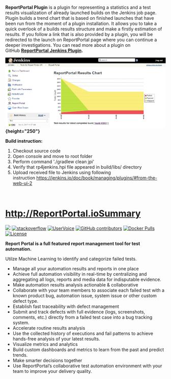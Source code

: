 **ReportPortal Plugin** is a plugin for representing a statistics and a
test results visualization of already launched builds on the Jenkins job
page. Plugin builds a trend chart that is based on finished launches
that have been run from the moment of a plugin installation. It allows
you to take a quick overlook of a builds results structure and make a
firstly estimation of results. If you follow a link that is also
provided by a plugin, you will be redirected to the launch on
ReportPortal page where you can continue a deeper investigations. You
can read more about a plugin on GitHub **[ReportPortal Jenkins
Plugin](https://github.com/reportportal/plugin-jenkins).**

**![](docs/images/image2017-11-10_17:51:47.png){height="250"}**

**Build instruction:**

1.  Checkout source code
2.  Open console and move to root folder
3.  Perform command './gradlew clean jpi'
4.  Verify that rp4jenkins.hpi file appeared in build/libs/ directory
5.  Upload received file to Jenkins using following
    instruction <https://jenkins.io/doc/book/managing/plugins/#from-the-web-ui-2>

 

# http://ReportPortal.ioSummary

[![](https://reportportal-slack-auto.herokuapp.com/badge.svg)](https://reportportal-slack-auto.herokuapp.com/)
[![stackoverflow](https://img.shields.io/badge/reportportal-stackoverflow-orange.svg?style=flat)](http://stackoverflow.com/questions/tagged/reportportal)
[![UserVoice](https://img.shields.io/badge/uservoice-vote%20ideas-orange.svg?style=flat)](https://rpp.uservoice.com/forums/247117-report-portal)
[![GitHub
contributors](https://img.shields.io/badge/contributors-45-blue.svg)](https://github.com/reportportal)
[![Docker
Pulls](https://img.shields.io/docker/pulls/reportportal/service-registry.svg?maxAge=25920)](https://hub.docker.com/u/reportportal/)
[![License](https://img.shields.io/badge/license-GPLv3-blue.svg)](http://www.gnu.org/licenses/gpl-3.0.html)
[](http://reportportal.io/?style=flat)

**Report Portal is a full featured report management tool for test
automation.**

Utilze Machine Learning to identify and categorize failed tests.

-   Manage all your automation results and reports in one place
-   Achieve full automation visibility in real-time by centralizing and
    aggregating all logs, reports and media data for indisputable
    evidence.
-   Make automation results analysis actionable & collaborative
-   Collaborate with your team members to associate each failed test
    with a known product bug, automation issue, system issue or other
    custom defect type.
-   Establish fast traceability with defect management
-   Submit and track defects with full evidence (logs, screenshots,
    comments, etc.) directly from a failed test case into a bug tracking
    system.
-   Accelerate routine results analysis
-   Use the collected history of executions and fail patterns to achieve
    hands-free analysis of your latest results.
-   Visualize metrics and analytics
-   Build custom dashboards and metrics to learn from the past and
    predict trends.
-   Make smarter decisions together
-   Use ReportPortal’s collaborative test automation environment with
    your team to improve your delivery quality.
